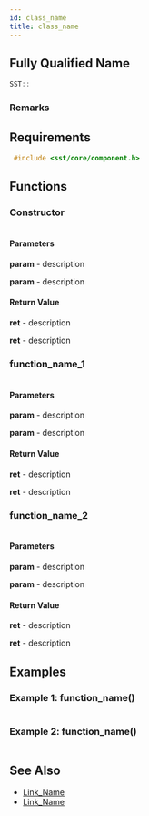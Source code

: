 ```yaml
---
id: class_name
title: class_name
---
```

## Fully Qualified Name
```cpp
SST::
```

### Remarks

## Requirements

```cpp
 #include <sst/core/component.h>
```

## Functions

### Constructor
```cpp

```

#### Parameters

**param** - description

**param** - description

#### Return Value

**ret** - description

**ret** - description

### function_name_1
```cpp

```

#### Parameters

**param** - description

**param** - description

#### Return Value

**ret** - description

**ret** - description

### function_name_2
```cpp

```

#### Parameters

**param** - description

**param** - description

#### Return Value

**ret** - description

**ret** - description

## Examples

### Example 1: function_name()
```cpp

```

### Example 2: function_name()
```cpp

```

## See Also

- [Link_Name](TBA)
- [Link_Name](TBA)
